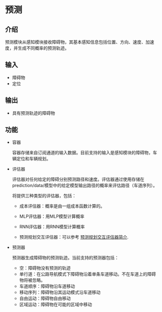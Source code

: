 # 预测

## 介绍

预测模块从感知模块接收障碍物，其基本感知信息包括位置、方向、速度、加速度，并生成不同概率的预测轨迹。

## 输入

* 障碍物
* 定位
## 输出

* 具有预测轨迹的障碍物
## 功能

* 容器

    容器存储来自订阅通道的输入数据。目前支持的输入是感知模块的障碍物，车辆定位和车辆规划。

* 评估器

    评估器对任何给定的障碍分别预测路径和速度。评估器通过使用存储在prediction/data/模型中的给定模型输出路径的概率来评估路径（车道序列）。

    将提供三种类型的评估器，包括：

    * 成本评估器：概率是由一组成本函数计算的。

    * MLP评估器：用MLP模型计算概率

    * RNN评估器：用RNN模型计算概率

    * 预测规划交互评估器：可以参考 [预测规划交互评估器简介](../../docs/07_Prediction/jointly_prediction_planning_evaluator_cn.md).

* 预测器

    预测器生成障碍物的预测轨迹。当前支持的预测器包括：

    * 空：障碍物没有预测的轨迹
    * 单行道：在公路导航模式下障碍物沿着单条车道移动。不在车道上的障碍物将被忽略。
    * 车道顺序：障碍物沿车道移动
    * 移动序列：障碍物沿其运动模式沿车道移动
    * 自由运动：障碍物自由移动
    * 区域运动：障碍物在可能的区域中移动
